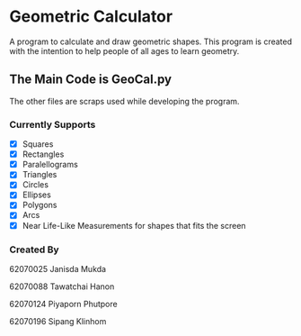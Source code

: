 # Geometric Calculator
A program to calculate and draw geometric shapes.
This program is created with the intention to help people of all ages to learn geometry.

## The Main Code is GeoCal.py
The other files are scraps used while developing the program.

### Currently Supports
- [x] Squares
- [x] Rectangles
- [x] Paralellograms
- [x] Triangles
- [x] Circles
- [x] Ellipses
- [x] Polygons
- [x] Arcs
- [x] Near Life-Like Measurements for shapes that fits the screen

### Created By
62070025 Janisda Mukda

62070088 Tawatchai Hanon

62070124 Piyaporn Phutpore

62070196 Sipang Klinhom
